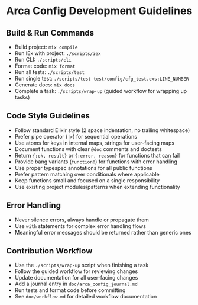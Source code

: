 # Arca Config Development Guidelines

## Build & Run Commands
- Build project: `mix compile`
- Run IEx with project: `./scripts/iex`
- Run CLI: `./scripts/cli`
- Format code: `mix format`
- Run all tests: `./scripts/test`
- Run single test: `./scripts/test test/config/cfg_test.exs:LINE_NUMBER`
- Generate docs: `mix docs`
- Complete a task: `./scripts/wrap-up` (guided workflow for wrapping up tasks)

## Code Style Guidelines
- Follow standard Elixir style (2 space indentation, no trailing whitespace)
- Prefer pipe operator (`|>`) for sequential operations
- Use atoms for keys in internal maps, strings for user-facing maps
- Document functions with clear `@doc` comments and doctests
- Return `{:ok, result}` or `{:error, reason}` for functions that can fail
- Provide bang variants (`function!`) for functions with error handling
- Use proper typespec annotations for all public functions
- Prefer pattern matching over conditionals where applicable
- Keep functions small and focused on a single responsibility
- Use existing project modules/patterns when extending functionality

## Error Handling
- Never silence errors, always handle or propagate them
- Use `with` statements for complex error handling flows
- Meaningful error messages should be returned rather than generic ones

## Contribution Workflow
- Use the `./scripts/wrap-up` script when finishing a task
- Follow the guided workflow for reviewing changes
- Update documentation for all user-facing changes
- Add a journal entry in `doc/arca_config_journal.md`
- Run tests and format code before committing
- See `doc/workflow.md` for detailed workflow documentation